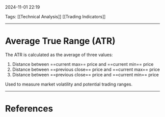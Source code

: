 2024-11-01 22:19

Tags: [[Technical Analysis]] [[Trading Indicators]]

---

# Average True Range (ATR)

The ATR is calculated as the average of three values:

1. Distance between ==current max== price and ==current min== price
2. Distance between ==previous close== price and ==current max== price
3. Distance between ==previous close== price and ==current min== price

Used to measure market volatility and potential trading ranges.

---

# References
